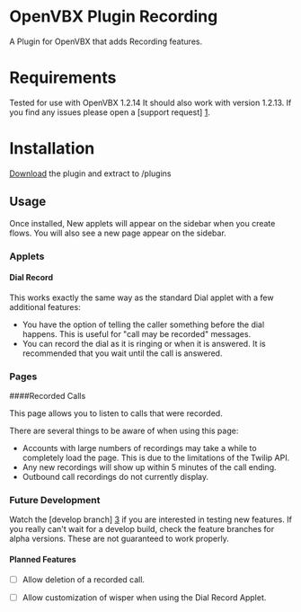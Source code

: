 OpenVBX Plugin Recording
========================

A Plugin for OpenVBX that adds Recording features.

# Requirements

Tested for use with OpenVBX 1.2.14
It should also work with version 1.2.13.
If you find any issues please open a [support request] [1].

[1]: https://github.com/kernworks/OpenVBX-Plugin-Recording/archive/master.zip

# Installation

[Download][2] the plugin and extract to /plugins

[2]: https://github.com/kernworks/OpenVBX-Plugin-Recording/issues

## Usage

Once installed, New applets will appear on the sidebar when you create flows. You will also see a new page appear on the sidebar.

### Applets

#### Dial Record

This works exactly the same way as the standard Dial applet with a few additional features:

* You have the option of telling the caller something before the dial happens. This is useful for "call may be recorded" messages.
* You can record the dial as it is ringing or when it is answered. It is recommended that you wait until the call is answered.

### Pages

####Recorded Calls

This page allows you to listen to calls that were recorded.

There are several things to be aware of when using this page:

* Accounts with large numbers of recordings may take a while to completely load the page.
  This is due to the limitations of the Twilip API.
* Any new recordings will show up within 5 minutes of the call ending.
* Outbound call recordings do not currently display.

### Future Development

Watch the [develop branch] [3] if you are interested in testing new features.
If you really can't wait for a develop build, check the feature branches for alpha versions. These are not guaranteed to work properly.

[3]: https://github.com/kernworks/OpenVBX-Plugin-Recording/tree/develop

#### Planned Features

- [ ] Allow deletion of a recorded call.
- [ ] Allow customization of wisper when using the Dial Record Applet.

